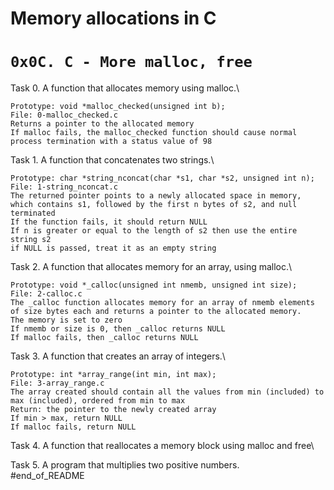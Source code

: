 # Memory allocations in C
# `0x0C. C - More malloc, free`
Task 0. A function that allocates memory using malloc.\
	
	Prototype: void *malloc_checked(unsigned int b);
	File: 0-malloc_checked.c
	Returns a pointer to the allocated memory
	If malloc fails, the malloc_checked function should cause normal process termination with a status value of 98


Task 1. A function that concatenates two strings.\
	
	Prototype: char *string_nconcat(char *s1, char *s2, unsigned int n);
	File: 1-string_nconcat.c
	The returned pointer points to a newly allocated space in memory, which contains s1, followed by the first n bytes of s2, and null terminated
	If the function fails, it should return NULL
	If n is greater or equal to the length of s2 then use the entire string s2
	if NULL is passed, treat it as an empty string


Task 2. A function that allocates memory for an array, using malloc.\
	
	Prototype: void *_calloc(unsigned int nmemb, unsigned int size);
	File: 2-calloc.c
	The _calloc function allocates memory for an array of nmemb elements of size bytes each and returns a pointer to the allocated memory.
	The memory is set to zero
	If nmemb or size is 0, then _calloc returns NULL
	If malloc fails, then _calloc returns NULL

Task 3. A function that creates an array of integers.\

	Prototype: int *array_range(int min, int max);
	File: 3-array_range.c
	The array created should contain all the values from min (included) to max (included), ordered from min to max
	Return: the pointer to the newly created array
	If min > max, return NULL
	If malloc fails, return NULL

Task 4. A function that reallocates a memory block using malloc and free\


Task 5. A program that multiplies two positive numbers.\
#end_of_README
